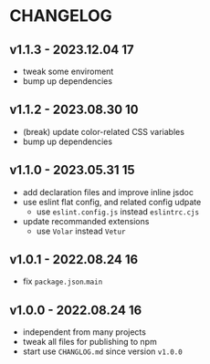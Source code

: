 # CHANGELOG

## v1.1.3 - 2023.12.04 17
* tweak some enviroment
* bump up dependencies


## v1.1.2 - 2023.08.30 10
* (break) update color-related CSS variables
* bump up dependencies


## v1.1.0 - 2023.05.31 15
* add declaration files and improve inline jsdoc
* use eslint flat config, and related config udpate
	* use `eslint.config.js` instead `eslintrc.cjs`
* update recommanded extensions
	* use `Volar` instead `Vetur`


## v1.0.1 - 2022.08.24 16
* fix `package.json`.`main`


## v1.0.0 - 2022.08.24 16
* independent from many projects
* tweak all files for publishing to npm
* start use `CHANGLOG.md` since version `v1.0.0`

